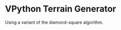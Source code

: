 VPython Terrain Generator
=========================

Using a variant of the diamond-square algorithm.
